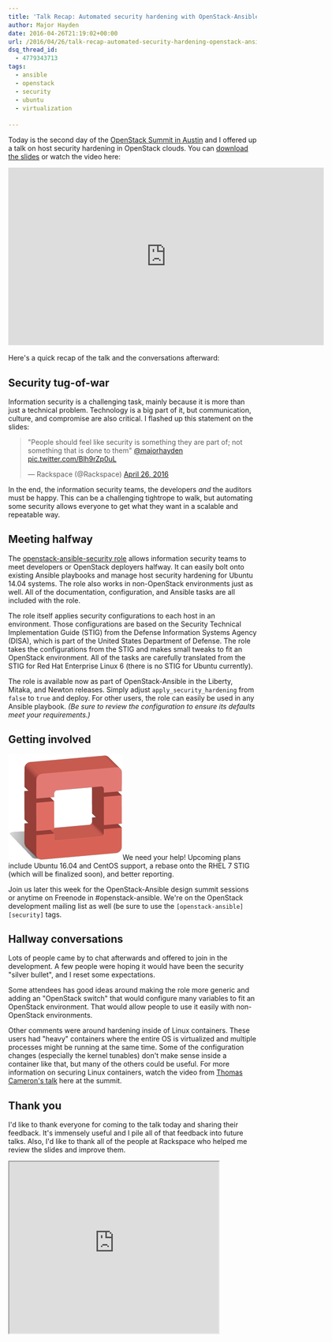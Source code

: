 ```yaml
---
title: 'Talk Recap: Automated security hardening with OpenStack-Ansible'
author: Major Hayden
date: 2016-04-26T21:19:02+00:00
url: /2016/04/26/talk-recap-automated-security-hardening-openstack-ansible/
dsq_thread_id:
  - 4779343713
tags:
  - ansible
  - openstack
  - security
  - ubuntu
  - virtualization

---
```

Today is the second day of the [OpenStack Summit in Austin][1] and I offered up a talk on host security hardening in OpenStack clouds. You can [download the slides][2] or watch the video here:

<span class="embed-youtube" style="text-align:center; display: block;"><iframe class='youtube-player' type='text/html' width='640' height='360' src='https://www.youtube.com/embed/q_uDtdpLmpg?version=3&#038;rel=1&#038;fs=1&#038;autohide=2&#038;showsearch=0&#038;showinfo=1&#038;iv_load_policy=1&#038;wmode=transparent' allowfullscreen='true' style='border:0;'></iframe></span>

Here's a quick recap of the talk and the conversations afterward:

## Security tug-of-war

Information security is a challenging task, mainly because it is more than just a technical problem. Technology is a big part of it, but communication, culture, and compromise are also critical. I flashed up this statement on the slides:

<blockquote class="twitter-tweet tw-align-center" data-width="500">
  <p lang="en" dir="ltr">
    "People should feel like security is something they are part of; not something that is done to them" <a href="https://twitter.com/majorhayden">@majorhayden</a> <a href="https://t.co/Blh9rZp0uL">pic.twitter.com/Blh9rZp0uL</a>
  </p>

  <p>
    &mdash; Rackspace (@Rackspace) <a href="https://twitter.com/Rackspace/status/724998210154979329">April 26, 2016</a>
  </p>
</blockquote>



In the end, the information security teams, the developers _and_ the auditors must be happy. This can be a challenging tightrope to walk, but automating some security allows everyone to get what they want in a scalable and repeatable way.

## Meeting halfway

The [openstack-ansible-security role][3] allows information security teams to meet developers or OpenStack deployers halfway. It can easily bolt onto existing Ansible playbooks and manage host security hardening for Ubuntu 14.04 systems. The role also works in non-OpenStack environments just as well. All of the documentation, configuration, and Ansible tasks are all included with the role.

The role itself applies security configurations to each host in an environment. Those configurations are based on the Security Technical Implementation Guide (STIG) from the Defense Information Systems Agency (DISA), which is part of the United States Department of Defense. The role takes the configurations from the STIG and makes small tweaks to fit an OpenStack environment. All of the tasks are carefully translated from the STIG for Red Hat Enterprise Linux 6 (there is no STIG for Ubuntu currently).

The role is available now as part of OpenStack-Ansible in the Liberty, Mitaka, and Newton releases. Simply adjust `apply_security_hardening` from `false` to `true` and deploy. For other users, the role can easily be used in any Ansible playbook. _(Be sure to review the configuration to ensure its defaults meet your requirements.)_

## Getting involved

[<img src="/wp-content/uploads/2011/11/openstack-justheo.png" alt="OpenStack security" width="232" height="214" class="alignright size-full wp-image-2592" />][4]We need your help! Upcoming plans include Ubuntu 16.04 and CentOS support, a rebase onto the RHEL 7 STIG (which will be finalized soon), and better reporting.

Join us later this week for the OpenStack-Ansible design summit sessions or anytime on Freenode in #openstack-ansible. We're on the OpenStack development mailing list as well (be sure to use the `[openstack-ansible][security]` tags.

## Hallway conversations

Lots of people came by to chat afterwards and offered to join in the development. A few people were hoping it would have been the security "silver bullet", and I reset some expectations.

Some attendees has good ideas around making the role more generic and adding an "OpenStack switch" that would configure many variables to fit an OpenStack environment. That would allow people to use it easily with non-OpenStack environments.

Other comments were around hardening inside of Linux containers. These users had "heavy" containers where the entire OS is virtualized and multiple processes might be running at the same time. Some of the configuration changes (especially the kernel tunables) don't make sense inside a container like that, but many of the others could be useful. For more information on securing Linux containers, watch the video from [Thomas Cameron's talk][5] here at the summit.

## Thank you

I'd like to thank everyone for coming to the talk today and sharing their feedback. It's immensely useful and I pile all of that feedback into future talks. Also, I'd like to thank all of the people at Rackspace who helped me review the slides and improve them.

<iframe src='https://www.slideshare.net/slideshow/embed_code/61387839' width='425' height='348' allowfullscreen webkitallowfullscreen mozallowfullscreen></iframe>

 [1]: https://www.openstack.org/summit/austin-2016/
 [2]: http://www.slideshare.net/MajorHayden/automated-security-hardening-with-openstackansible
 [3]: http://docs.openstack.org/developer/openstack-ansible-security
 [4]: /wp-content/uploads/2011/11/openstack-justheo.png
 [5]: https://www.openstack.org/summit/austin-2016/summit-schedule/events/8615
